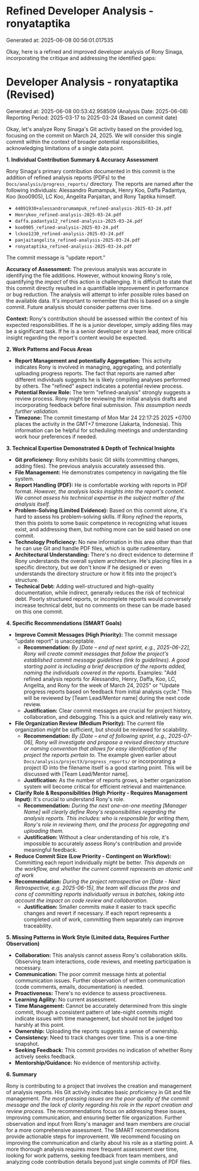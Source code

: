 # Refined Developer Analysis - ronyataptika
Generated at: 2025-06-08 00:56:01.017535

Okay, here is a refined and improved developer analysis of Rony Sinaga, incorporating the critique and addressing the identified gaps:

# Developer Analysis - ronyataptika (Revised)
Generated at: 2025-06-08 00:53:42.958509 (Analysis Date: 2025-06-08)
Reporting Period: 2025-03-17 to 2025-03-24 (Based on commit date)

Okay, let's analyze Rony Sinaga's Git activity based on the provided log, focusing on the commit on March 24, 2025. We will consider this single commit within the context of broader potential responsibilities, acknowledging limitations of a single data point.

**1. Individual Contribution Summary & Accuracy Assessment**

Rony Sinaga's primary contribution documented in this commit is the addition of refined analysis reports (PDFs) to the `Docs/analysis/progress_reports/` directory.  The reports are named after the following individuals: Alessandro Rumampuk, Henry Koo, Daffa Padantya, Koo (koo0905), LC Koo, Angelita Panjaitan, and Rony Taptika himself.

*   `44091930+alessandrorumampuk_refined-analysis-2025-03-24.pdf`
*   `Henrykoo_refined-analysis-2025-03-24.pdf`
*   `daffa.padantya12_refined-analysis-2025-03-24.pdf`
*   `koo0905_refined-analysis-2025-03-24.pdf`
*   `lckoo1230_refined-analysis-2025-03-24.pdf`
*   `panjaitangelita_refined-analysis-2025-03-24.pdf`
*   `ronyataptika_refined-analysis-2025-03-24.pdf`

The commit message is "update report."

**Accuracy of Assessment:** The previous analysis was accurate in identifying the file additions.  However, without knowing Rony's role, quantifying the *impact* of this action is challenging. It is difficult to state that this commit directly resulted in a quantifiable improvement in performance or bug reduction. The analysis will attempt to infer possible roles based on the available data.  It's important to remember that this is based on a single commit.  Future analysis should consider patterns over time.

**Context:**  Rony's contribution should be assessed within the context of his expected responsibilities. If he is a junior developer, simply adding files may be a significant task.  If he is a senior developer or a team lead, more critical insight regarding the report's content would be expected.

**2. Work Patterns and Focus Areas**

*   **Report Management and potentially Aggregation:**  This activity indicates Rony is involved in managing, aggregating, and potentially uploading progress reports.  The fact that reports are named after different individuals suggests he is likely compiling analyses performed by others.  The "refined" aspect indicates a potential review process.
*   **Potential Review Role:**  The term "refined-analysis" strongly suggests a review process.  Rony might be reviewing the initial analysis drafts and incorporating feedback before final submission. *This assumption needs further validation.*
*   **Timezone:**  The commit timestamp of Mon Mar 24 22:17:25 2025 +0700 places the activity in the GMT+7 timezone (Jakarta, Indonesia). This information can be helpful for scheduling meetings and understanding work hour preferences if needed.

**3. Technical Expertise Demonstrated & Depth of Technical Insights**

*   **Git proficiency:**  Rony exhibits basic Git skills (committing changes, adding files).  The previous analysis accurately assessed this.
*   **File Management:**  He demonstrates competency in navigating the file system.
*   **Report Handling (PDF):**  He is comfortable working with reports in PDF format. *However, the analysis lacks insights into the report's content. We cannot assess his technical expertise in the subject matter of the analysis itself.*
*   **Problem-Solving (Limited Evidence):** Based on this commit alone, it's hard to assess his problem-solving skills. If Rony *refined* the reports, then this points to some basic competence in recognizing what issues exist, and addressing them, but nothing more can be said based on one commit.
*   **Technology Proficiency:** No new information in this area other than that he can use Git and handle PDF files, which is quite rudimentary.
*   **Architectural Understanding:** There's no direct evidence to determine if Rony understands the overall system architecture. He's placing files in a specific directory, but we don't know if he designed or even understands the directory structure or how it fits into the project's structure.
*   **Technical Debt:**  Adding well-structured and high-quality documentation, while indirect, generally reduces the risk of technical debt. Poorly structured reports, or incomplete reports would conversely increase technical debt, but no comments on these can be made based on this one commit.

**4. Specific Recommendations (SMART Goals)**

*   **Improve Commit Messages (High Priority):** The commit message "update report" is unacceptable.
    *   **Recommendation:**  *By [Date – end of next sprint, e.g., 2025-06-22], Rony will create commit messages that follow the project's established commit message guidelines (link to guidelines). A good starting point is including a brief description of the reports added, naming the individuals covered in the reports*.  Examples: "Add refined analysis reports for Alessandro, Henry, Daffa, Koo, LC, Angelita, and Rony for the week of March 24, 2025" or "Update progress reports based on feedback from initial analysis cycle." This will be reviewed by [Team Lead/Mentor name] during the next code review.
    *   **Justification:**  Clear commit messages are crucial for project history, collaboration, and debugging. This is a quick and relatively easy win.
*   **File Organization Review (Medium Priority):** The current file organization *might* be sufficient, but should be reviewed for scalability.
    *   **Recommendation:**  *By [Date – end of following sprint, e.g., 2025-07-06], Rony will investigate and propose a revised directory structure or naming convention that allows for easy identification of the project the reports pertain to.* The example given earlier about `Docs/analysis/projectX/progress_reports/` or incorporating a project ID into the filename itself is a good starting point. This will be discussed with [Team Lead/Mentor name].
    *   **Justification:** As the number of reports grows, a better organization system will become critical for efficient retrieval and maintenance.
*   **Clarify Role & Responsibilities (High Priority - Requires Management Input):** It's crucial to understand Rony's role.
    *   **Recommendation:**  *During the next one-on-one meeting [Manager Name] will clearly define Rony's responsibilities regarding the analysis reports. This includes: who is responsible for writing them, Rony's role in reviewing them, and the process for aggregating and uploading them.*
    *   **Justification:**  Without a clear understanding of his role, it's impossible to accurately assess Rony's contribution and provide meaningful feedback.
*   **Reduce Commit Size (Low Priority - Contingent on Workflow):** Committing each report individually *might* be better. *This depends on the workflow, and whether the current commit represents an atomic unit of work*
*   **Recommendation:** *During the project retrospective on [Date - Next Retrospective, e.g. 2025-06-15], the team will discuss the pros and cons of committing reports individually versus in batches, taking into account the impact on code review and collaboration.*
    * **Justification:** Smaller commits make it easier to track specific changes and revert if necessary. If each report represents a completed unit of work, committing them separately can improve traceability.

**5. Missing Patterns in Work Style (Limited data, Requires Further Observation)**

*   **Collaboration:** This analysis cannot assess Rony's collaboration skills. Observing team interactions, code reviews, and meeting participation is necessary.
*   **Communication:**  The poor commit message hints at potential communication issues. Further observation of written communication (code comments, emails, documentation) is needed.
*   **Proactiveness:** There's no evidence to assess proactiveness.
*   **Learning Agility:** No current assessment.
*   **Time Management:** Cannot be accurately determined from this single commit, though a consistent pattern of late-night commits might indicate issues with time management, but should not be judged too harshly at this point.
*   **Ownership:**  Uploading the reports suggests a sense of ownership.
*   **Consistency:** Need to track changes over time. This is a one-time snapshot.
*   **Seeking Feedback:** This commit provides no indication of whether Rony actively seeks feedback.
*   **Mentorship/Guidance:** No evidence of mentorship activity.

**6. Summary**

Rony is contributing to a project that involves the creation and management of analysis reports.  His Git activity indicates basic proficiency in Git and file management.  *The most pressing issues are the poor quality of the commit message and the lack of clarity regarding his role in the report creation and review process.* The recommendations focus on addressing these issues, improving communication, and ensuring better file organization. Further observation and input from Rony's manager and team members are crucial for a more comprehensive assessment. The SMART recommendations provide actionable steps for improvement. We recommend focusing on improving the communication and clarity about his role as a starting point. A more thorough analysis requires more frequent assessment over time, looking for work patterns, seeking feedback from team members, and analyzing code contribution details beyond just single commits of PDF files.
